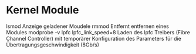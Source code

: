 Kernel Module
=============

lsmod        Anzeige geladener Moudele
rmmod        Entfernt entfernen eines Modules
modprobe -v lpfc lpfc_link_speed=8
       Laden des lpfc Treibers (Fibre Channel Controller) mit temporärer Konfiguration
       des Parameters für die Übertragungsgeschwindigkeit (8Gb/s)
    